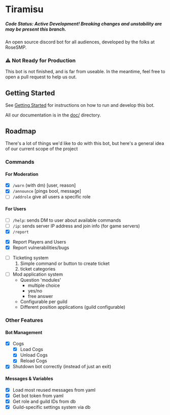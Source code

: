 # Tiramisu
##### Code Status: Active Development! Breaking changes and unstability are may be present this branch.

An open source discord bot for all audiences, developed by the folks at RoseSMP.

### ⚠️ Not Ready for Production
This bot is not finished, and is far from useable. In the meantime, feel free to open a pull request to help us out.

## Getting Started
See [Getting Started](./doc/getting-started.md) for instructions on how to run and develop this bot.

All our documentation is in the [doc/](/doc/) directory.

## Roadmap
There's a lot of things we'd like to do with this bot, but here's a general idea of our current scope of the project

### Commands
#### For Moderation
- [x] `/warn` (with dm) [user, reason]
- [x] `/announce` [pings bool, message]
- [ ] `/addrole` give all users a specific role

#### For Users
- [ ] `/help`: sends DM to user about available commands
- [ ] `/ip`: sends server IP address and join info (for game servers)
- [x]  `/report `
  * [x] Report Players and Users
  * [x] Report vulnerabilities/bugs
- [ ] Ticketing system
  1. Simple command or button to create ticket
  1. ticket categories 
- [ ] Mod application system
  * Question 'modules'
    - multiple choice
    - yes/no
    - free answer
  * Configurable per guild
  * Different position applications (guild configurable)

### Other Features
#### Bot Management
- [x] Cogs
  - [x] Load Cogs
  - [x] Unload Cogs
  - [x] Reload Cogs
- [x] Shutdown bot correctly (instead of just an exit)

#### Messages & Variables
- [x] Load most reused messages from yaml
- [x] Get bot token from yaml
- [x] Get role and guild IDs from db
- [x] Guild-specific settings system via db
